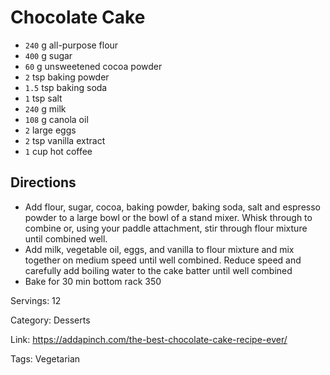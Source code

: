 # Chocolate Cake

- `240` g all-purpose flour
- `400` g sugar
- `60` g unsweetened cocoa powder
- `2` tsp baking powder
- `1.5` tsp baking soda
- `1` tsp salt
- `240` g milk
- `108` g canola oil
- `2` large eggs
- `2` tsp vanilla extract
- `1` cup hot coffee

## Directions

- Add flour, sugar, cocoa, baking powder, baking soda, salt and espresso powder to a large bowl or the bowl of a stand mixer. Whisk through to combine or, using your paddle attachment, stir through flour mixture until combined well.
- Add milk, vegetable oil, eggs, and vanilla to flour mixture and mix together on medium speed until well combined. Reduce speed and carefully add boiling water to the cake batter until well combined
- Bake for 30 min bottom rack 350

Servings: 12

Category: Desserts

Link: https://addapinch.com/the-best-chocolate-cake-recipe-ever/

Tags: Vegetarian

